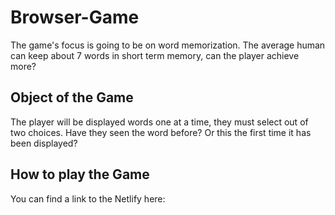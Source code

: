 # Browser-Game
The game's focus is going to be on word memorization. The average human can keep about 7 words in short term memory, can the player achieve more?

## Object of the Game
The player will be displayed words one at a time, they must select out of two choices. Have they seen the word before? Or this the first time it has been displayed?

## How to play the Game
You can find a link to the Netlify here:
